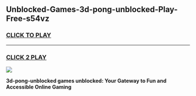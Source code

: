 
## Unblocked-Games-3d-pong-unblocked-Play-Free-s54vz
<h3>
<a href="https://premium76.site?title=3d-pong-unblocked&ref=23A">CLICK TO PLAY</a></h3>
<hr>

<h3>
<a href="https://premium76.site?title=3d-pong-unblocked&ref=23A">CLICK 2 PLAY</a>
  
</h3>

<a href="https://premium76.site?title=3d-pong-unblocked&ref=23A"><img src="https://clearcache.store/games.png"></a>


**3d-pong-unblocked games unblocked: Your Gateway to Fun and Accessible Online Gaming**
